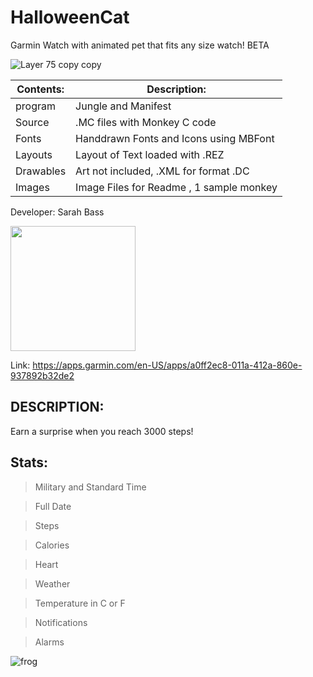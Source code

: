 # HalloweenCat
Garmin Watch with animated pet that fits any size watch! BETA


![Layer 75 copy copy](https://github.com/SarahBass/HalloweenCat/assets/69780815/591723a1-e2e2-4b86-b6f7-02699bbb998a)



Contents: | Description:
--------- | ------------
program  | Jungle and Manifest 
Source | .MC files with Monkey C code
Fonts | Handdrawn Fonts and Icons using MBFont 
Layouts | Layout of Text loaded with .REZ 
Drawables | Art not included, .XML for format .DC
Images    | Image Files for Readme , 1 sample monkey
 
 Developer: Sarah Bass
 
[<img src="https://services.garmin.com/appsLibraryBusinessServices_v0/rest/apps/a0ff2ec8-011a-412a-860e-937892b32de2/icon/3575b4e7-c4e4-4436-aaa7-721ae2a4e39d" width="200" height="200">](https://apps.garmin.com/en-US/apps/a0ff2ec8-011a-412a-860e-937892b32de2)

 
 Link: https://apps.garmin.com/en-US/apps/a0ff2ec8-011a-412a-860e-937892b32de2




## DESCRIPTION:
Earn a surprise when you reach 3000 steps!



## Stats:

>Military and Standard Time

>Full Date

>Steps

>Calories

>Heart

>Weather

>Temperature in C or F

>Notifications

>Alarms

![frog](https://github.com/SarahBass/HalloweenCat/assets/69780815/dabd5814-1734-4a7d-a01c-33b13b711bdc)
